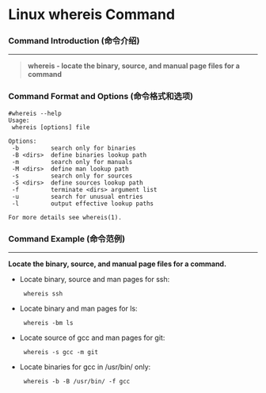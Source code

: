 # Linux whereis Command
### Command Introduction (命令介绍)
-------------------
> **whereis - locate the binary, source, and manual page files for a command**

### Command Format and Options (命令格式和选项)
```
#whereis --help
Usage:
 whereis [options] file

Options:
 -b         search only for binaries
 -B <dirs>  define binaries lookup path
 -m         search only for manuals
 -M <dirs>  define man lookup path
 -s         search only for sources
 -S <dirs>  define sources lookup path
 -f         terminate <dirs> argument list
 -u         search for unusual entries
 -l         output effective lookup paths

For more details see whereis(1).
```
### Command Example (命令范例)
-------------------
**Locate the binary, source, and manual page files for a command.**

- Locate binary, source and man pages for ssh:

  ` whereis ssh`

- Locate binary and man pages for ls:

  ` whereis -bm ls`

- Locate source of gcc and man pages for git:

  ` whereis -s gcc -m git`

- Locate binaries for gcc in /usr/bin/ only:

  ` whereis -b -B /usr/bin/ -f gcc`
